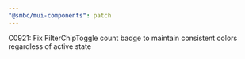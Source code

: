 ```yaml
---
"@smbc/mui-components": patch
---
```


C0921: Fix FilterChipToggle count badge to maintain consistent colors regardless of active state